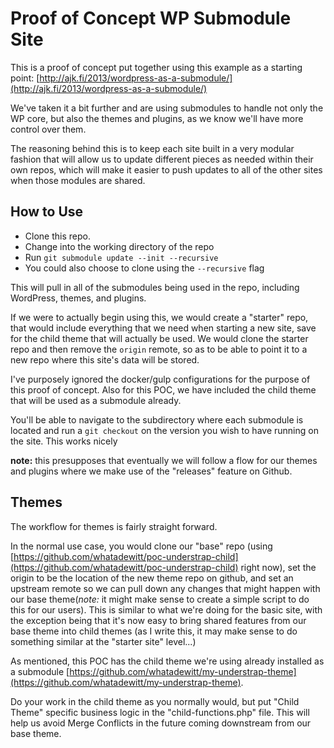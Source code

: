 # Proof of Concept WP Submodule Site

This is a proof of concept put together using this example as a starting point: [http://ajk.fi/2013/wordpress-as-a-submodule/](http://ajk.fi/2013/wordpress-as-a-submodule/)

We've taken it a bit further and are using submodules to handle not only the WP core, but also the themes and plugins, as we know we'll have more control over them.

The reasoning behind this is to keep each site built in a very modular fashion that will allow us to update different pieces as needed within their own repos, which will make it easier to push updates to all of the other sites when those modules are shared.

## How to Use

* Clone this repo.
* Change into the working directory of the repo
* Run `git submodule update --init --recursive`
* You could also choose to clone using the `--recursive` flag

This will pull in all of the submodules being used in the repo, including WordPress, themes, and plugins.

If we were to actually begin using this, we would create a "starter" repo, that would include everything that we need when starting a new site, save for the child theme that will actually be used. We would clone the starter repo and then remove the `origin` remote, so as to be able to point it to a new repo where this site's data will be stored.

I've purposely ignored the docker/gulp configurations for the purpose of this proof of concept. Also for this POC, we have included the child theme that will be used as a submodule already.

You'll be able to navigate to the subdirectory where each submodule is located and run a `git checkout` on the version you wish to have running on the site. This works nicely 

**note:** this presupposes that eventually we will follow a flow for our themes and plugins where we make use of the "releases" feature on Github.

## Themes

The workflow for themes is fairly straight forward. 

In the normal use case, you would clone our "base" repo (using [https://github.com/whatadewitt/poc-understrap-child](https://github.com/whatadewitt/poc-understrap-child) right now), set the origin to be the location of the new theme repo on github, and set an upstream remote so we can pull down any changes that might happen with our base theme(*note:* it might make sense to create a simple script to do this for our users). This is similar to what we're doing for the basic site, with the exception being that it's now easy to bring shared features from our base theme into child themes (as I write this, it may make sense to do something similar at the "starter site" level...)

As mentioned, this POC has the child theme we're using already installed as a submodule [https://github.com/whatadewitt/my-understrap-theme](https://github.com/whatadewitt/my-understrap-theme).

Do your work in the child theme as you normally would, but put "Child Theme" specific business logic in the "child-functions.php" file. This will help us avoid Merge Conflicts in the future coming downstream from our base theme.